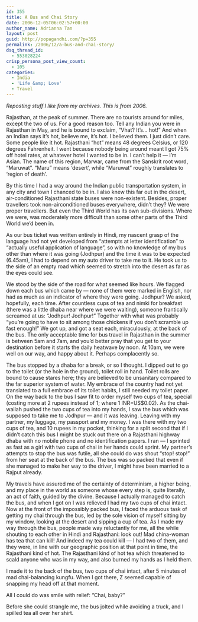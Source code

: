 ```yaml
---
id: 355
title: A Bus and Chai Story
date: 2006-12-05T06:02:57+00:00
author_name: Adrianna Tan
layout: post
guid: http://popagandhi.com/?p=355
permalink: /2006/12/a-bus-and-chai-story/
dsq_thread_id:
  - 553028224
crisp_persona_post_view_count:
  - 105
categories:
  - India
  - 'Life &amp; Love'
  - Travel
---
```

_Reposting stuff I like from my archives. This is from 2006._

Rajasthan, at the peak of summer. There are no tourists around for miles, except the two of us. For a good reason too. Tell any Indian you were in Rajasthan in May, and he is bound to exclaim, “Vhat? It’s… hot!” And when an Indian says it’s hot, believe me, it’s hot. I believed them. I just didn’t care. Some people like it hot. Rajasthani “hot” means 48 degrees Celsius, or 120 degrees Fahrenheit. I went because nobody being around meant I got 75% off hotel rates, at whatever hotel I wanted to be in. I can’t help it — I’m Asian. The name of this region, Marwar, came from the Sanskrit root word, “Maruwat”. “Maru” means ‘desert’, while “Maruwat” roughly translates to ‘region of death’.

By this time I had a way around the Indian public transportation system, in any city and town I chanced to be in. I also knew this far out in the desert, air-conditioned Rajasthani state buses were non-existent. Besides, proper travellers took non-airconditioned buses everywhere, didn’t they? We were proper travellers. But even the Third World has its own sub-divisions. Where we were, was moderately more difficult than some other parts of the Third World we’d been in.

As our bus ticket was written entirely in Hindi, my nascent grasp of the language had not yet developed from “attempts at letter identification” to “actually useful application of language”, so with no knowledge of my bus other than where it was going (Jodhpur) and the time it was to be expected (6.45am), I had to depend on my auto driver to take me to it. He took us to the side of an empty road which seemed to stretch into the desert as far as the eyes could see.

We stood by the side of the road for what seemed like hours. We flagged down each bus which came by — none of them were marked in English, nor had as much as an indicator of where they were going. Jodhpur? We asked, hopefully, each time. After countless cups of tea and nimki for breakfast (there was a little dhaba near where we were waiting), someone frantically screamed at us: “Jodhpur! Jodhpur!” Together with what was probably “you’re going to have to sit among those chickens if you don’t scramble up fast enough!” We got up, and got a seat each, miraculously, at the back of the bus. The only acceptable time for bus travel in Rajasthan in the summer is between 5am and 7am, and you’d better pray that you get to your destination before it starts the daily heatwave by noon. At 10am, we were well on our way, and happy about it. Perhaps complacently so.

The bus stopped by a dhaba for a break, or so I thought. I dipped out to go to the toilet (or the hole in the ground), toilet roll in hand. Toilet rolls are bound to cause stares here; they are believed to be unsanitary compared to the far superior system of water. My embrace of the country had not yet translated to a full embrace of its toilet habits, I still needed my toilet paper. On the way back to the bus I saw fit to order myself two cups of tea, special (costing more at 2 rupees instead of 1; where 1 INR=US$0.02). As the chai-wallah pushed the two cups of tea into my hands, I saw the bus which was supposed to take me to Jodhpur — and it was leaving. Leaving with my partner, my luggage, my passport and my money. I was there with my two cups of tea, and 10 rupees in my pocket, thinking for a split second that if I didn’t catch this bus I might be stuck out there on a Rajasthani highway dhaba with no mobile phone and no identification papers. I ran — I sprinted as fast as a girl with two cups of chai in her hands could sprint. My partner’s attempts to stop the bus was futile, all she could do was shout “stop! stop!” from her seat at the back of the bus. The bus was so packed that even if she managed to make her way to the driver, I might have been married to a Rajput already.

My travels have assured me of the certainty of determinism, a higher being, and my place in the world as someone whose every step is, quite literally, an act of faith, guided by the divine. Because I actually managed to catch the bus, and when I got on I was relieved I had my two cups of chai intact. Now at the front of the impossibly packed bus, I faced the arduous task of getting my chai through the bus, led by the sole vision of myself sitting by my window, looking at the desert and sipping a cup of tea. As I made my way through the bus, people made way reluctantly for me, all the while shouting to each other in Hindi and Rajasthani: look out! Mad china-woman has tea that can kill! And indeed my tea could kill — I had two of them, and they were, in line with our geographic position at that point in time, the Rajasthani kind of hot. The Rajasthani kind of hot tea which threatened to scald anyone who was in my way, and also burned my hands as I held them.

I made it to the back of the bus, two cups of chai intact, after 5 minutes of mad chai-balancing kungfu. When I got there, Z seemed capable of snapping my head off at that moment.

All I could do was smile with relief: “Chai, baby?”

Before she could strangle me, the bus jolted while avoiding a truck, and I spilled tea all over her shirt.
